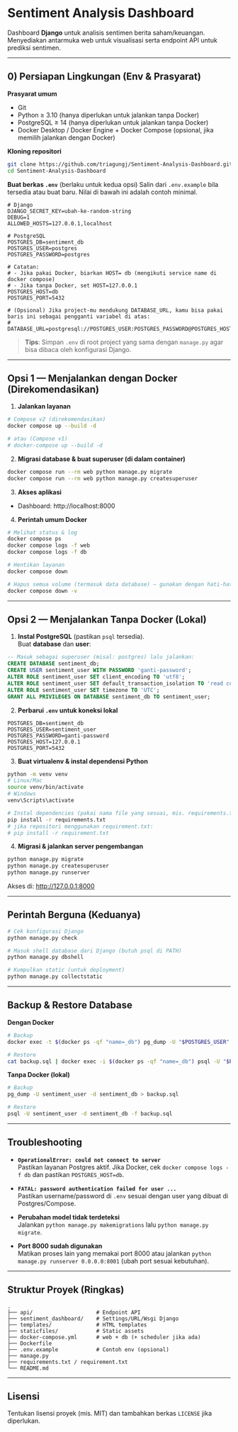 # Sentiment Analysis Dashboard

Dashboard **Django** untuk analisis sentimen berita saham/keuangan.  
Menyediakan antarmuka web untuk visualisasi serta endpoint API untuk prediksi sentimen.

---

## 0) Persiapan Lingkungan (Env & Prasyarat)

**Prasyarat umum**
- Git
- Python ≥ 3.10 (hanya diperlukan untuk jalankan tanpa Docker)
- PostgreSQL ≥ 14 (hanya diperlukan untuk jalankan tanpa Docker)
- Docker Desktop / Docker Engine + Docker Compose (opsional, jika memilih jalankan dengan Docker)

**Kloning repositori**
```bash
git clone https://github.com/triagungj/Sentiment-Analysis-Dashboard.git
cd Sentiment-Analysis-Dashboard
```

**Buat berkas `.env`** (berlaku untuk kedua opsi)
Salin dari `.env.example` bila tersedia atau buat baru. Nilai di bawah ini adalah contoh minimal.
```env
# Django
DJANGO_SECRET_KEY=ubah-ke-random-string
DEBUG=1
ALLOWED_HOSTS=127.0.0.1,localhost

# PostgreSQL
POSTGRES_DB=sentiment_db
POSTGRES_USER=postgres
POSTGRES_PASSWORD=postgres

# Catatan:
# - Jika pakai Docker, biarkan HOST= db (mengikuti service name di docker compose)
# - Jika tanpa Docker, set HOST=127.0.0.1
POSTGRES_HOST=db
POSTGRES_PORT=5432

# (Opsional) Jika project-mu mendukung DATABASE_URL, kamu bisa pakai baris ini sebagai pengganti variabel di atas:
# DATABASE_URL=postgresql://POSTGRES_USER:POSTGRES_PASSWORD@POSTGRES_HOST:POSTGRES_PORT/POSTGRES_DB
```

> **Tips**: Simpan `.env` di root project yang sama dengan `manage.py` agar bisa dibaca oleh konfigurasi Django.

---

## Opsi 1 — Menjalankan dengan Docker (Direkomendasikan)

1) **Jalankan layanan**
```bash
# Compose v2 (direkomendasikan)
docker compose up --build -d

# atau (Compose v1)
# docker-compose up --build -d
```

2) **Migrasi database & buat superuser (di dalam container)**
```bash
docker compose run --rm web python manage.py migrate
docker compose run --rm web python manage.py createsuperuser
```

3) **Akses aplikasi**
- Dashboard: http://localhost:8000

4) **Perintah umum Docker**
```bash
# Melihat status & log
docker compose ps
docker compose logs -f web
docker compose logs -f db

# Hentikan layanan
docker compose down

# Hapus semua volume (termasuk data database) — gunakan dengan hati‑hati
docker compose down -v
```

---

## Opsi 2 — Menjalankan Tanpa Docker (Lokal)

1) **Instal PostgreSQL** (pastikan `psql` tersedia).  
   Buat **database** dan **user**:
```sql
-- Masuk sebagai superuser (misal: postgres) lalu jalankan:
CREATE DATABASE sentiment_db;
CREATE USER sentiment_user WITH PASSWORD 'ganti-password';
ALTER ROLE sentiment_user SET client_encoding TO 'utf8';
ALTER ROLE sentiment_user SET default_transaction_isolation TO 'read committed';
ALTER ROLE sentiment_user SET timezone TO 'UTC';
GRANT ALL PRIVILEGES ON DATABASE sentiment_db TO sentiment_user;
```

2) **Perbarui `.env` untuk koneksi lokal**
```env
POSTGRES_DB=sentiment_db
POSTGRES_USER=sentiment_user
POSTGRES_PASSWORD=ganti-password
POSTGRES_HOST=127.0.0.1
POSTGRES_PORT=5432
```

3) **Buat virtualenv & instal dependensi Python**
```bash
python -m venv venv
# Linux/Mac
source venv/bin/activate
# Windows
venv\Scripts\activate

# Instal dependencies (pakai nama file yang sesuai, mis. requirements.txt)
pip install -r requirements.txt
# jika repositori menggunakan requirement.txt:
# pip install -r requirement.txt
```

4) **Migrasi & jalankan server pengembangan**
```bash
python manage.py migrate
python manage.py createsuperuser
python manage.py runserver
```
Akses di: http://127.0.0.1:8000

---

## Perintah Berguna (Keduanya)

```bash
# Cek konfigurasi Django
python manage.py check

# Masuk shell database dari Django (butuh psql di PATH)
python manage.py dbshell

# Kumpulkan static (untuk deployment)
python manage.py collectstatic
```

---

## Backup & Restore Database

**Dengan Docker**
```bash
# Backup
docker exec -t $(docker ps -qf "name=_db") pg_dump -U "$POSTGRES_USER" "$POSTGRES_DB" > backup.sql

# Restore
cat backup.sql | docker exec -i $(docker ps -qf "name=_db") psql -U "$POSTGRES_USER" -d "$POSTGRES_DB"
```

**Tanpa Docker (lokal)**
```bash
# Backup
pg_dump -U sentiment_user -d sentiment_db > backup.sql

# Restore
psql -U sentiment_user -d sentiment_db -f backup.sql
```

---

## Troubleshooting

- **`OperationalError: could not connect to server`**  
  Pastikan layanan Postgres aktif. Jika Docker, cek `docker compose logs -f db` dan pastikan `POSTGRES_HOST=db`.

- **`FATAL: password authentication failed for user ...`**  
  Pastikan username/password di `.env` sesuai dengan user yang dibuat di Postgres/Compose.

- **Perubahan model tidak terdeteksi**  
  Jalankan `python manage.py makemigrations` lalu `python manage.py migrate`.

- **Port 8000 sudah digunakan**  
  Matikan proses lain yang memakai port 8000 atau jalankan `python manage.py runserver 0.0.0.0:8001` (ubah port sesuai kebutuhan).

---

## Struktur Proyek (Ringkas)

```
.
├── api/                    # Endpoint API
├── sentiment_dashboard/    # Settings/URL/Wsgi Django
├── templates/              # HTML templates
├── staticfiles/            # Static assets
├── docker-compose.yml      # web + db (+ scheduler jika ada)
├── Dockerfile
├── .env.example            # Contoh env (opsional)
├── manage.py
├── requirements.txt / requirement.txt
└── README.md
```

---

## Lisensi
Tentukan lisensi proyek (mis. MIT) dan tambahkan berkas `LICENSE` jika diperlukan.
